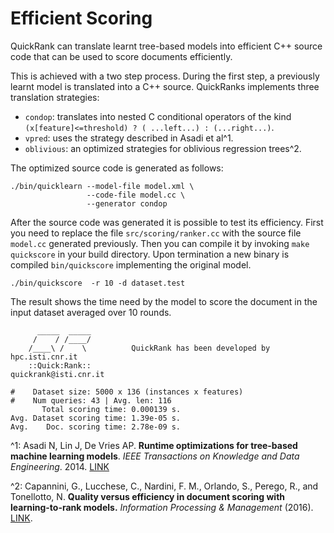 Efficient Scoring
==========

QuickRank can translate learnt tree-based models into efficient C++ source code that can be used to score documents efficiently.

This is achieved with a two step process. During the first step, a previously learnt model is translated into a C++ source.
QuickRanks implements three translation strategies:
 - `condop`: translates into nested C conditional operators of the kind `(x[feature]<=threshold) ? ( ...left...) : (...right...)`.
 - `vpred`: uses the strategy described in Asadi et al^1.
 - `oblivious`: an optimized strategies for oblivious regression trees^2.

The optimized source code is generated as follows:

    ./bin/quicklearn --model-file model.xml \
                     --code-file model.cc \
                     --generator condop

After the source code was generated it is possible to test its efficiency.
First you need to replace the file `src/scoring/ranker.cc` with the source file `model.cc` generated previously.
Then you can compile it by invoking `make quickscore` in your build directory.
Upon termination a new binary is compiled `bin/quickscore` implementing the original model.

    ./bin/quickscore  -r 10 -d dataset.test

The result shows the time need by the model to score the document in the input dataset averaged over 10 rounds.

```
      _____  _____
     /    / /____/
    /____\ /    \          QuickRank has been developed by hpc.isti.cnr.it
    ::Quick:Rank::                                   quickrank@isti.cnr.it

#	 Dataset size: 5000 x 136 (instances x features)
#	 Num queries: 43 | Avg. len: 116
       Total scoring time: 0.000139 s.
Avg. Dataset scoring time: 1.39e-05 s.
Avg.    Doc. scoring time: 2.78e-09 s.
```


^1: Asadi N, Lin J, De Vries AP.
    **Runtime optimizations for tree-based machine learning models**.
    *IEEE Transactions on Knowledge and Data Engineering*. 2014.
    [LINK](http://dx.doi.org/10.1109/TKDE.2013.73)

^2: Capannini, G., Lucchese, C., Nardini, F. M., Orlando, S., Perego, R., and Tonellotto, N.
       **Quality versus efficiency in document scoring with learning-to-rank models.**
       *Information Processing & Management* (2016).
       [LINK](http://dx.doi.org/10.1016/j.ipm.2016.05.004).